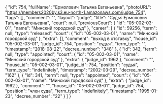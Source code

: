 {
    "id": 754,
    "fullName": "Ермолович Татьяна Евгеньевна",
    "photoURL": "https://members2020by.s3.eu-north-1.amazonaws.com/judge_754",
    "tags": [],
    "comment": "",
    "layout": "judge",
    "title": "Судья Ермолович Татьяна Евгеньевна",
    "court": null,
    "previousCourt": {
        "id": "05-002-03-01",
        "name": "Минский городской суд"
    },
    "career": [
        {
            "id": 59256,
            "term": null,
            "type": "released",
            "court": {
                "id": "05-002-03-01",
                "name": "Минский городской суд"
            },
            "extra": [],
            "comment": "выход в отставку",
            "house_id": "05-002-03-01",
            "judge_id": 754,
            "position": "судья",
            "term_type": "",
            "timestamp": "2018-08-22",
            "decree_number": "348"
        },
        {
            "id": 342,
            "term": null,
            "type": "appointed",
            "court": {
                "id": "05-002-03-01",
                "name": "Минский городской суд"
            },
            "extra": {
                "judge_id": 1962
            },
            "comment": "",
            "house_id": "05-002-03-01",
            "judge_id": 754,
            "position": "судья",
            "term_type": "indefinitely",
            "timestamp": "2002-03-29",
            "decree_number": "162"
        },
        {
            "id": 341,
            "term": null,
            "type": "appointed",
            "court": {
                "id": "05-002-03-01",
                "name": "Минский городской суд"
            },
            "extra": {
                "judge_id": 1962
            },
            "comment": "",
            "house_id": "05-002-03-01",
            "judge_id": 754,
            "position": "член суда",
            "term_type": "indefinitely",
            "timestamp": "1995-01-23",
            "decree_number": "22"
        }
    ]
}